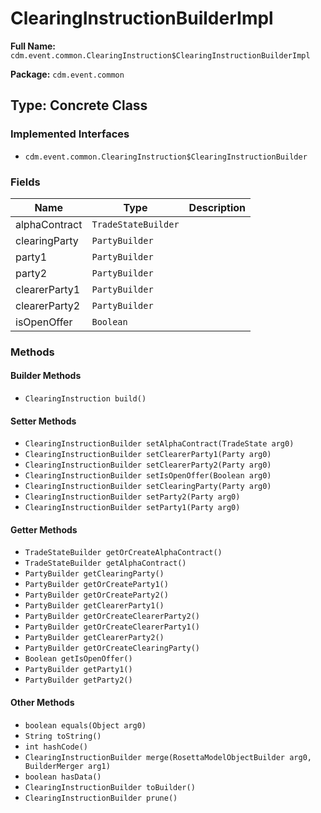 # ClearingInstructionBuilderImpl

**Full Name:** `cdm.event.common.ClearingInstruction$ClearingInstructionBuilderImpl`

**Package:** `cdm.event.common`

## Type: Concrete Class

### Implemented Interfaces

- `cdm.event.common.ClearingInstruction$ClearingInstructionBuilder`

### Fields

| Name | Type | Description |
|------|------|-------------|
| alphaContract | `TradeStateBuilder` |  |
| clearingParty | `PartyBuilder` |  |
| party1 | `PartyBuilder` |  |
| party2 | `PartyBuilder` |  |
| clearerParty1 | `PartyBuilder` |  |
| clearerParty2 | `PartyBuilder` |  |
| isOpenOffer | `Boolean` |  |

### Methods

#### Builder Methods

- `ClearingInstruction build()`

#### Setter Methods

- `ClearingInstructionBuilder setAlphaContract(TradeState arg0)`
- `ClearingInstructionBuilder setClearerParty1(Party arg0)`
- `ClearingInstructionBuilder setClearerParty2(Party arg0)`
- `ClearingInstructionBuilder setIsOpenOffer(Boolean arg0)`
- `ClearingInstructionBuilder setClearingParty(Party arg0)`
- `ClearingInstructionBuilder setParty2(Party arg0)`
- `ClearingInstructionBuilder setParty1(Party arg0)`

#### Getter Methods

- `TradeStateBuilder getOrCreateAlphaContract()`
- `TradeStateBuilder getAlphaContract()`
- `PartyBuilder getClearingParty()`
- `PartyBuilder getOrCreateParty1()`
- `PartyBuilder getOrCreateParty2()`
- `PartyBuilder getClearerParty1()`
- `PartyBuilder getOrCreateClearerParty2()`
- `PartyBuilder getOrCreateClearerParty1()`
- `PartyBuilder getClearerParty2()`
- `PartyBuilder getOrCreateClearingParty()`
- `Boolean getIsOpenOffer()`
- `PartyBuilder getParty1()`
- `PartyBuilder getParty2()`

#### Other Methods

- `boolean equals(Object arg0)`
- `String toString()`
- `int hashCode()`
- `ClearingInstructionBuilder merge(RosettaModelObjectBuilder arg0, BuilderMerger arg1)`
- `boolean hasData()`
- `ClearingInstructionBuilder toBuilder()`
- `ClearingInstructionBuilder prune()`

